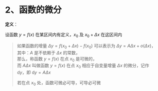 # 2、函数的微分

__定义__：

设函数 $y=f(x)$ 在某区间内有定义，$x_0$ 及 $x_0+\Delta x$ 在这区间内

> 如果函数的增量 $\Delta y = f(x_0+\Delta x)-f(x_0)$ 可以表示为 $\Delta y= A\Delta x +o(\Delta x)$，  
> 其中：$A$ 是不依赖于 $\Delta x$ 的常数，  
> 那么，称函数 $y=f(x)$ 在点 $x_0$ 是可微的，  
> 而 $A\Delta x$ 叫做函数 $y=f(x)$ 在点 $x_0$ 相应于自变量增量 $\Delta x$ 的微分，记作 $\mathrm{d}y$，即 $\mathrm{d}y=A\Delta x$
>
> 若在点 $x_0$ 处，函数可微必可导，可导必可微